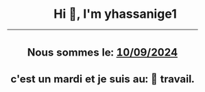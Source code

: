 <h1 align='center'>Hi 👋, I'm yhassanige1</h1>
<div align='center'>

|<h2 align='center'>Nous sommes le: <u>10/09/2024</u></h2><h2 align='center'>c'est un mardi et je suis au: 🏢 travail.</h2>|
|---
</div>